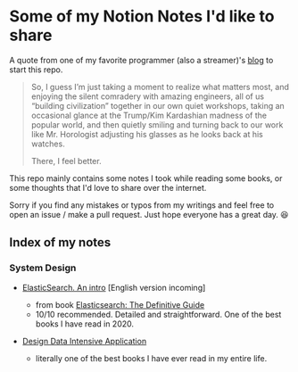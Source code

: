 # Some of my Notion Notes I'd like to share

A quote from one of my favorite programmer (also a streamer)'s [blog](https://robs.io/) to start this repo.

> So, I guess I’m just taking a moment to realize what matters most, and enjoying the silent comradery with amazing engineers, all of us “building civilization” together in our own quiet workshops, taking an occasional glance at the Trump/Kim Kardashian madness of the popular world, and then quietly smiling and turning back to our work like Mr. Horologist adjusting his glasses as he looks back at his watches.
> 
> There, I feel better.

This repo mainly contains some notes I took while reading some books, or some thoughts that I'd love to share over the internet. 

Sorry if you find any mistakes or typos from my writings and feel free to open an issue / make a pull request. Just hope everyone has a great day. 😆

## Index of my notes

### System Design

- [ElasticSearch. An intro](notes/es_an_into/es_an_intro.md) [English version incoming]
  - from book [Elasticsearch: The Definitive Guide](https://www.oreilly.com/library/view/elasticsearch-the-definitive/9781449358532/) 
  - 10/10 recommended. Detailed and straightforward. One of the best books I have read in 2020.
  
- [Design Data Intensive Application](notes/ddia/ddia.md)
  - literally one of the best books I have ever read in my entire life.